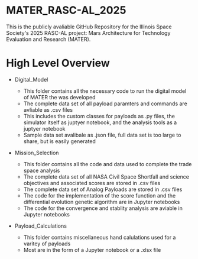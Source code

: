 # MATER_RASC-AL_2025
This is the publicly avaliable GitHub Repository for the Illinois Space Society's 2025 RASC-AL project: Mars Architecture for Technology Evaluation and Research (MATER). 

# High Level Overview
- Digital_Model
    - This folder contains all the necessary code to run the digital model of MATER the was developed
    - The complete data set of all payload paramters and commands are avliable as .csv files
    - This includes the custom classes for payloads as .py files, the simulator itself as juptyer notebook, and the analysis tools as a juptyer notebook
    - Sample data set avalibale as .json file, full data set is too large to share, but is easily generated

- Mission_Selection
    - This folder contains all the code and data used to complete the trade space analysis
    - The complete data set of all NASA Civil Space Shortfall and science objectives and associated scores are stored in .csv files
    - The complete data set of Analog Payloads are stored in .csv files
    - The code for the implementation of the score function and the differential evolution genetic algorithm are in Jupyter notebooks
    - The code for the convergence and stablity analysis are aviable in Jupyter notebooks

- Payload_Calculations
    - This folder contains miscellaneous hand calulations used for a varitey of payloads
    - Most are in the form of a Jupyter notebook or a .xlsx file



